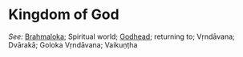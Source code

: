 # Kingdom of God


*See:* [Brahmaloka](entries/brahmaloka.md); Spiritual world; [Godhead](entries/godhead.md); returning to; Vṛndāvana; Dvārakā; Goloka Vṛndāvana; Vaikuṇṭha
